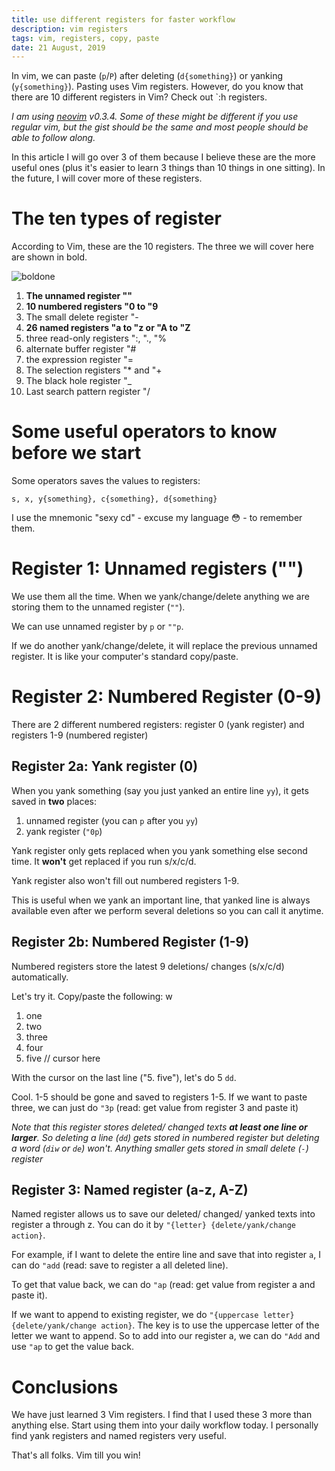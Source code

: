 ```yaml
---
title: use different registers for faster workflow
description: vim registers
tags: vim, registers, copy, paste
date: 21 August, 2019
---
```


In vim, we can paste (`p`/`P`) after deleting (`d{something}`) or yanking (`y{something}`). Pasting uses Vim registers. However, do you know that there are 10 different registers in Vim? Check out `:h registers.

*I am using [neovim](https://neovim.io/) v0.3.4. Some of these might be different if you use regular vim, but the gist should be the same and most people should be able to follow along.*

In this article I will go over 3 of them because I believe these are the more useful ones (plus it's easier to learn 3 things than 10 things in one sitting). In the future, I will cover more of these registers. 


# The ten types of register

According to Vim, these are the 10 registers. The three we will cover here are shown in bold.

![boldone](https://media.giphy.com/media/27qP1RcoyDi1v9kRYZ/giphy.gif)

1. **The unnamed register ""**
2. **10 numbered registers "0 to "9**
3. The small delete register "-
4. **26 named registers "a to "z or "A to "Z**
5. three read-only registers ":, "., "%
6. alternate buffer register "#
7. the expression register "=
8. The selection registers "* and "+
9. The black hole register "_
10. Last search pattern register "/


# Some useful operators to know before we start

Some operators saves the values to registers:

`s, x, y{something}, c{something}, d{something}`

I use the mnemonic "sexy cd" - excuse my language 😳 - to remember them.

# Register 1: Unnamed registers ("")

We use them all the time. When we yank/change/delete anything we are storing them to the unnamed register (`""`).

We can use unnamed register by `p` or `""p`. 

If we do another yank/change/delete, it will replace the previous unnamed register. It is like your computer's standard copy/paste.

# Register 2: Numbered Register (0-9)

There are 2 different numbered registers: register 0 (yank register) and registers 1-9 (numbered register)

## Register 2a: Yank register (0)

When you yank something (say you just yanked an entire line `yy`), it gets saved in **two** places:

1. unnamed register (you can `p` after you `yy`)
2. yank register (`"0p`)

Yank register only gets replaced when you yank something else second time. It **won't** get replaced if you run s/x/c/d.

Yank register also won't fill out numbered registers 1-9.

This is useful when we yank an important line, that yanked line is always available even after we perform several deletions so you can call it anytime.

## Register 2b: Numbered Register (1-9)

Numbered registers store the latest 9 deletions/ changes (s/x/c/d) automatically.

Let's try it. Copy/paste the following: w

1. one
2. two
3. three
4. four
5. five // cursor here

With the cursor on the last line ("5. five"), let's do 5 `dd`.

Cool. 1-5 should be gone and saved to registers 1-5. If we want to paste three, we can just do `"3p` (read: get value from register 3 and paste it)

*Note that this register stores deleted/ changed texts **at least one line or larger**. So deleting a line (`dd`) gets stored in numbered register but deleting a word (`diw` or `de`) won't. Anything smaller gets stored in small delete (`-`) register*

## Register 3: Named register (a-z, A-Z)

Named register allows us to save our deleted/ changed/ yanked texts into register a through z. You can do it by `"{letter} {delete/yank/change action}`.

For example, if I want to delete the entire line and save that into register `a`, I can do `"add` (read: save to register a all deleted line).

To get that value back, we can do `"ap` (read: get value from register a and paste it).

If we want to append to existing register, we do `"{uppercase letter} {delete/yank/change action}`. The key is to use the uppercase letter of the letter we want to append. So to add into our register a, we can do `"Add` and use `"ap` to get the value back.

# Conclusions

We have just learned 3 Vim registers. I find that I used these 3 more than anything else. Start using them into your daily workflow today. I personally find yank registers and named registers very useful. 

That's all folks. Vim till you win!

